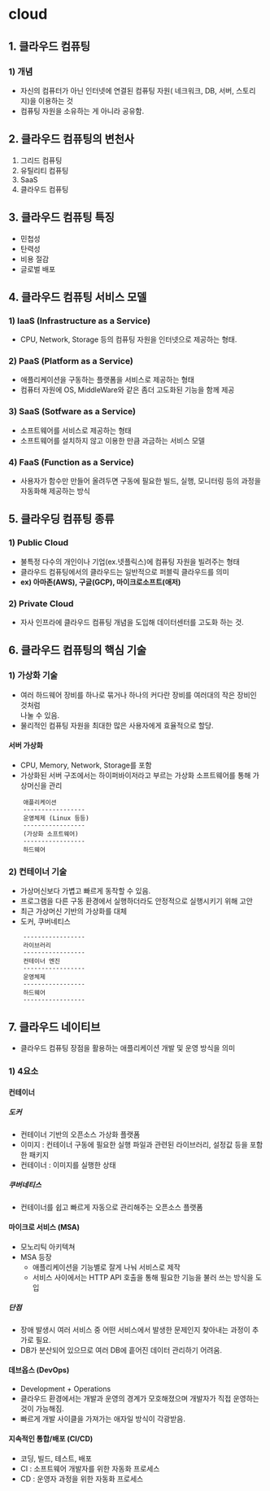 # cloud

## 1. 클라우드 컴퓨팅

### 1) 개념

- 자신의 컴퓨터가 아닌 인터넷에 연결된 컴퓨팅 자원( 네크워크, DB, 서버, 스토리지)을 이용하는 것
- 컴퓨팅 자원을 소유하는 게 아니라 공유함.

## 2. 클라우드 컴퓨팅의 변천사

1. 그리드 컴퓨팅
2. 유틸리티 컴퓨팅
3. SaaS
4. 클라우드 컴퓨팅

## 3. 클라우드 컴퓨팅 특징

- 민첩성
- 탄력성
- 비용 절감
- 글로벌 배포

## 4. 클라우드 컴퓨팅 서비스 모델

### 1) IaaS (Infrastructure as a Service)

- CPU, Network, Storage 등의 컴퓨팅 자원을 인터넷으로 제공하는 형태.

### 2) PaaS (Platform as a Service)

- 애플리케이션을 구동하는 플랫폼을 서비스로 제공하는 형태
- 컴퓨터 자원에 OS, MiddleWare와 같은 좀더 고도화된 기능을 함께 제공

### 3) SaaS (Sotfware as a Service)

- 소프트웨어를 서비스로 제공하는 형태
- 소프트웨어를 설치하지 않고 이용한 만큼 과금하는 서비스 모델

### 4) FaaS (Function as a Service)

- 사용자가 함수만 만들어 올려두면 구동에 필요한 빌드, 실행, 모니터링 등의 과정을  
  자동화해 제공하는 방식

## 5. 클라우딩 컴퓨팅 종류

### 1) Public Cloud

- 불특정 다수의 개인이나 기업(ex.넷플릭스)에 컴퓨팅 자원을 빌려주는 형태
- 클라우드 컴퓨팅에서의 클라우드는 일반적으로 퍼블릭 클라우드를 의미
- **ex) 아마존(AWS), 구글(GCP), 마이크로소프트(애저)**

### 2) Private Cloud

- 자사 인프라에 클라우드 컴퓨팅 개념을 도입해 데이터센터를 고도화 하는 것.

## 6. 클라우드 컴퓨팅의 핵심 기술

### 1) 가상화 기술

- 여러 하드웨어 장비를 하나로 묶거나 하나의 커다란 장비를 여러대의 작은 장비인 것처럼  
  나눌 수 있음.
- 물리적인 컴퓨팅 자원을 최대한 많은 사용자에게 효율적으로 할당.

#### 서버 가상화

- CPU, Memory, Network, Storage를 포함
- 가상화된 서버 구조에서는 하이퍼바이저라고 부르는 가상화 소프트웨어를 통해 가상머신을 관리

```
    애플리케이션
    -----------------
    운영체제 (Linux 등등)
    -----------------
    (가상화 소프트웨어)
    -----------------
    하드웨어
```

### 2) 컨테이너 기술

- 가상머신보다 가볍고 빠르게 동작할 수 있음.
- 프로그램을 다른 구동 환경에서 실행하더라도 안정적으로 실행시키기 위해 고안
- 최근 가상머신 기반의 가상화를 대체
- 도커, 쿠버네티스

```
    -----------------
    라이브러리
    -----------------
    컨테이너 엔진
    -----------------
    운영체제
    -----------------
    하드웨어
    -----------------
```

## 7. 클라우드 네이티브

- 클라우드 컴퓨팅 장점을 활용하는 애플리케이션 개발 및 운영 방식을 의미

### 1) 4요소

#### 컨테이너

##### 도커

- 컨테이너 기반의 오픈소스 가상화 플랫폼
- 이미지 : 컨테이너 구동에 필요한 실행 파일과 관련된 라이브러리, 설정값 등을 포함한 패키지
- 컨테이너 : 이미지를 실행한 상태

##### 쿠버네티스

- 컨테이너를 쉽고 빠르게 자동으로 관리해주는 오픈소스 플랫폼

#### 마이크로 서비스 (MSA)

- 모노리틱 아키텍쳐
- MSA 등장
  - 애플리케이션을 기능별로 잘게 나눠 서비스로 제작
  - 서비스 사이에서는 HTTP API 호출을 통해 필요한 기능을 불러 쓰는 방식을 도입

##### 단점

- 장애 발생시 여러 서비스 중 어떤 서비스에서 발생한 문제인지 찾아내는 과정이 추가로 필요.
- DB가 분산되어 있으므로 여러 DB에 흩어진 데이터 관리하기 어려움.

#### 데브옵스 (DevOps)

- Development + Operations
- 클라우드 환경에서는 개발과 운영의 경계가 모호해졌으며 개발자가 직접 운영하는 것이 가능해짐.
- 빠르게 개발 사이클을 가져가는 애자일 방식이 각광받음.

#### 지속적인 통합/배포 (CI/CD)

- 코딩, 빌드, 테스트, 배포
- CI : 소프트웨어 개발자를 위한 자동화 프로세스
- CD : 운영자 과정을 위한 자동화 프로세스
